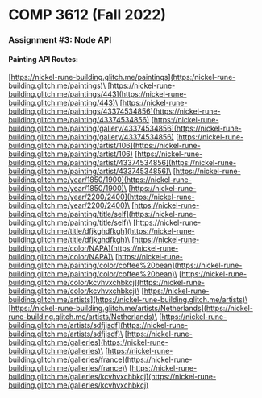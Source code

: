 # COMP 3612 (Fall 2022)
### Assignment #3: Node API

#### Painting API Routes:
[https://nickel-rune-building.glitch.me/paintings](​https:/nickel-rune-building.glitch.me/paintings)\
[https://nickel-rune-building.glitch.me/paintings/443](​https://nickel-rune-building.glitch.me/painting/443)\
[https://nickel-rune-building.glitch.me/paintings/43374534856](​https://nickel-rune-building.glitch.me/painting/43374534856)
[https://nickel-rune-building.glitch.me/painting/gallery/43374534856](​https://nickel-rune-building.glitch.me/painting/gallery/43374534856)
[https://nickel-rune-building.glitch.me/painting/artist/106](​https://nickel-rune-building.glitch.me/painting/artist/106)
[https://nickel-rune-building.glitch.me/painting/artist/43374534856](​https://nickel-rune-building.glitch.me/painting/artist/43374534856)\
[https://nickel-rune-building.glitch.me/year/1850/1900](​https://nickel-rune-building.glitch.me/year/1850/1900)\
[https://nickel-rune-building.glitch.me/year/2200/2400](​https://nickel-rune-building.glitch.me/year/2200/2400)\
[https://nickel-rune-building.glitch.me/painting/title/self](​https://nickel-rune-building.glitch.me/painting/title/self)\
[https://nickel-rune-building.glitch.me/title/dfjkghdfkgh](​https://nickel-rune-building.glitch.me/title/dfjkghdfkgh)\
[https://nickel-rune-building.glitch.me/color/NAPA](​https://nickel-rune-building.glitch.me/color/NAPA)\
[https://nickel-rune-building.glitch.me/painting/color/coffee%20bean](​https://nickel-rune-building.glitch.me/painting/color/coffee%20bean)\
[https://nickel-rune-building.glitch.me/color/kcvhvxchbkcj](​https://nickel-rune-building.glitch.me/color/kcvhvxchbkcj)\
[https://nickel-rune-building.glitch.me/artists](​https://nickel-rune-building.glitch.me/artists)\
[https://nickel-rune-building.glitch.me/artists/Netherlands](​https://nickel-rune-building.glitch.me/artists/Netherlands)\
[https://nickel-rune-building.glitch.me/artists/sdfjjsdf](​https://nickel-rune-building.glitch.me/artists/sdfjjsdf)\
[https://nickel-rune-building.glitch.me/galleries](​https://nickel-rune-building.glitch.me/galleries)\
[https://nickel-rune-building.glitch.me/galleries/france](​https://nickel-rune-building.glitch.me/galleries/france)\
[https://nickel-rune-building.glitch.me/galleries/kcvhvxchbkcj](​https://nickel-rune-building.glitch.me/galleries/kcvhvxchbkcj)

